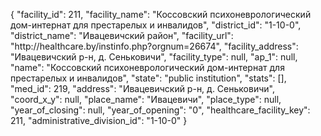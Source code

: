 {
    "facility_id": 211,
    "facility_name": "Коссовский психоневрологический дом-интернат для престарелых и инвалидов",
    "district_id": "1-10-0",
    "district_name": "Ивацевичский район",
    "facility_url": "http:\/\/healthcare.by\/instinfo.php?orgnum=26674",
    "facility_address": "Ивацевичский р-н, д. Сеньковичи",
    "facility_type": null,
    "ap_1": null,
    "name": "Коссовский психоневрологический дом-интернат для престарелых и инвалидов",
    "state": "public institution",
    "stats": [],
    "med_id": 219,
    "address": "Ивацевичский р-н, д. Сеньковичи",
    "coord_x_y": null,
    "place_name": "Ивацевичи",
    "place_type": null,
    "year_of_closing": null,
    "year_of_opening": "0",
    "healthcare_facility_key": 211,
    "administrative_division_id": "1-10-0"
}